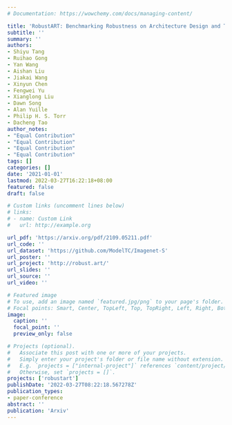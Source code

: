 ```yaml
---
# Documentation: https://wowchemy.com/docs/managing-content/

title: 'RobustART: Benchmarking Robustness on Architecture Design and Training Techniques'
subtitle: ''
summary: ''
authors:
- Shiyu Tang
- Ruihao Gong
- Yan Wang
- Aishan Liu
- Jiakai Wang
- Xinyun Chen
- Fengwei Yu
- Xianglong Liu
- Dawn Song
- Alan Yuille
- Philip H. S. Torr
- Dacheng Tao
author_notes:
- "Equal Contribution"
- "Equal Contribution"
- "Equal Contribution"
- "Equal Contribution"
tags: []
categories: []
date: '2021-01-01'
lastmod: 2022-03-27T16:22:18+08:00
featured: false
draft: false

# Custom links (uncomment lines below)
# links:
# - name: Custom Link
#   url: http://example.org

url_pdf: 'https://arxiv.org/pdf/2109.05211.pdf'
url_code: ''
url_dataset: 'https://github.com/ModelTC/Imagenet-S'
url_poster: ''
url_project: 'http://robust.art/'
url_slides: ''
url_source: ''
url_video: ''

# Featured image
# To use, add an image named `featured.jpg/png` to your page's folder.
# Focal points: Smart, Center, TopLeft, Top, TopRight, Left, Right, BottomLeft, Bottom, BottomRight.
image:
  caption: ''
  focal_point: ''
  preview_only: false

# Projects (optional).
#   Associate this post with one or more of your projects.
#   Simply enter your project's folder or file name without extension.
#   E.g. `projects = ["internal-project"]` references `content/project/deep-learning/index.md`.
#   Otherwise, set `projects = []`.
projects: ['robustart']
publishDate: '2022-03-27T08:22:18.567278Z'
publication_types:
- paper-conference
abstract: ''
publication: 'Arxiv'
---
```

